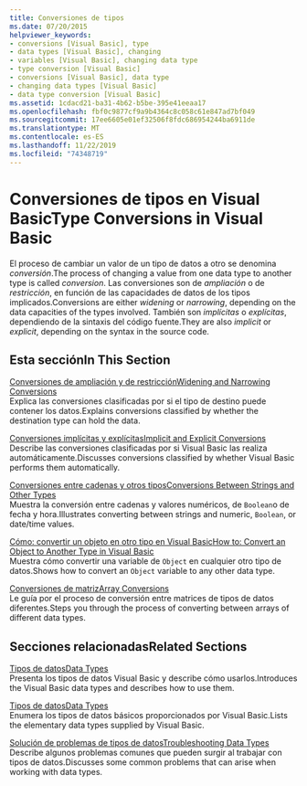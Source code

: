 ```yaml
---
title: Conversiones de tipos
ms.date: 07/20/2015
helpviewer_keywords:
- conversions [Visual Basic], type
- data types [Visual Basic], changing
- variables [Visual Basic], changing data type
- type conversion [Visual Basic]
- conversions [Visual Basic], data type
- changing data types [Visual Basic]
- data type conversion [Visual Basic]
ms.assetid: 1cdacd21-ba31-4b62-b5be-395e41eeaa17
ms.openlocfilehash: fbf0c9877cf9a9b4364c8c058c61e847ad7bf049
ms.sourcegitcommit: 17ee6605e01ef32506f8fdc686954244ba6911de
ms.translationtype: MT
ms.contentlocale: es-ES
ms.lasthandoff: 11/22/2019
ms.locfileid: "74348719"
---
```

# <a name="type-conversions-in-visual-basic"></a><span data-ttu-id="b57ae-102">Conversiones de tipos en Visual Basic</span><span class="sxs-lookup"><span data-stu-id="b57ae-102">Type Conversions in Visual Basic</span></span>
<span data-ttu-id="b57ae-103">El proceso de cambiar un valor de un tipo de datos a otro se denomina *conversión*.</span><span class="sxs-lookup"><span data-stu-id="b57ae-103">The process of changing a value from one data type to another type is called *conversion*.</span></span> <span data-ttu-id="b57ae-104">Las conversiones son de *ampliación* o de *restricción*, en función de las capacidades de datos de los tipos implicados.</span><span class="sxs-lookup"><span data-stu-id="b57ae-104">Conversions are either *widening* or *narrowing*, depending on the data capacities of the types involved.</span></span> <span data-ttu-id="b57ae-105">También son *implícitas* o *explícitas*, dependiendo de la sintaxis del código fuente.</span><span class="sxs-lookup"><span data-stu-id="b57ae-105">They are also *implicit* or *explicit*, depending on the syntax in the source code.</span></span>  
  
## <a name="in-this-section"></a><span data-ttu-id="b57ae-106">Esta sección</span><span class="sxs-lookup"><span data-stu-id="b57ae-106">In This Section</span></span>  
 [<span data-ttu-id="b57ae-107">Conversiones de ampliación y de restricción</span><span class="sxs-lookup"><span data-stu-id="b57ae-107">Widening and Narrowing Conversions</span></span>](../../../../visual-basic/programming-guide/language-features/data-types/widening-and-narrowing-conversions.md)  
 <span data-ttu-id="b57ae-108">Explica las conversiones clasificadas por si el tipo de destino puede contener los datos.</span><span class="sxs-lookup"><span data-stu-id="b57ae-108">Explains conversions classified by whether the destination type can hold the data.</span></span>  
  
 [<span data-ttu-id="b57ae-109">Conversiones implícitas y explícitas</span><span class="sxs-lookup"><span data-stu-id="b57ae-109">Implicit and Explicit Conversions</span></span>](../../../../visual-basic/programming-guide/language-features/data-types/implicit-and-explicit-conversions.md)  
 <span data-ttu-id="b57ae-110">Describe las conversiones clasificadas por si Visual Basic las realiza automáticamente.</span><span class="sxs-lookup"><span data-stu-id="b57ae-110">Discusses conversions classified by whether Visual Basic performs them automatically.</span></span>  
  
 [<span data-ttu-id="b57ae-111">Conversiones entre cadenas y otros tipos</span><span class="sxs-lookup"><span data-stu-id="b57ae-111">Conversions Between Strings and Other Types</span></span>](../../../../visual-basic/programming-guide/language-features/data-types/conversions-between-strings-and-other-types.md)  
 <span data-ttu-id="b57ae-112">Muestra la conversión entre cadenas y valores numéricos, de `Boolean`o de fecha y hora.</span><span class="sxs-lookup"><span data-stu-id="b57ae-112">Illustrates converting between strings and numeric, `Boolean`, or date/time values.</span></span>  
  
 [<span data-ttu-id="b57ae-113">Cómo: convertir un objeto en otro tipo en Visual Basic</span><span class="sxs-lookup"><span data-stu-id="b57ae-113">How to: Convert an Object to Another Type in Visual Basic</span></span>](../../../../visual-basic/programming-guide/language-features/data-types/how-to-convert-an-object-to-another-type.md)  
 <span data-ttu-id="b57ae-114">Muestra cómo convertir una variable de `Object` en cualquier otro tipo de datos.</span><span class="sxs-lookup"><span data-stu-id="b57ae-114">Shows how to convert an `Object` variable to any other data type.</span></span>  
  
 [<span data-ttu-id="b57ae-115">Conversiones de matriz</span><span class="sxs-lookup"><span data-stu-id="b57ae-115">Array Conversions</span></span>](../../../../visual-basic/programming-guide/language-features/data-types/array-conversions.md)  
 <span data-ttu-id="b57ae-116">Le guía por el proceso de conversión entre matrices de tipos de datos diferentes.</span><span class="sxs-lookup"><span data-stu-id="b57ae-116">Steps you through the process of converting between arrays of different data types.</span></span>  
  
## <a name="related-sections"></a><span data-ttu-id="b57ae-117">Secciones relacionadas</span><span class="sxs-lookup"><span data-stu-id="b57ae-117">Related Sections</span></span>  
 [<span data-ttu-id="b57ae-118">Tipos de datos</span><span class="sxs-lookup"><span data-stu-id="b57ae-118">Data Types</span></span>](../../../../visual-basic/programming-guide/language-features/data-types/index.md)  
 <span data-ttu-id="b57ae-119">Presenta los tipos de datos Visual Basic y describe cómo usarlos.</span><span class="sxs-lookup"><span data-stu-id="b57ae-119">Introduces the Visual Basic data types and describes how to use them.</span></span>  
  
 [<span data-ttu-id="b57ae-120">Tipos de datos</span><span class="sxs-lookup"><span data-stu-id="b57ae-120">Data Types</span></span>](../../../../visual-basic/language-reference/data-types/index.md)  
 <span data-ttu-id="b57ae-121">Enumera los tipos de datos básicos proporcionados por Visual Basic.</span><span class="sxs-lookup"><span data-stu-id="b57ae-121">Lists the elementary data types supplied by Visual Basic.</span></span>  
  
 [<span data-ttu-id="b57ae-122">Solución de problemas de tipos de datos</span><span class="sxs-lookup"><span data-stu-id="b57ae-122">Troubleshooting Data Types</span></span>](../../../../visual-basic/programming-guide/language-features/data-types/troubleshooting-data-types.md)  
 <span data-ttu-id="b57ae-123">Describe algunos problemas comunes que pueden surgir al trabajar con tipos de datos.</span><span class="sxs-lookup"><span data-stu-id="b57ae-123">Discusses some common problems that can arise when working with data types.</span></span>
